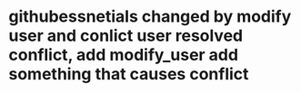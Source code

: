 # githubessnetials changed by modify user and conlict user resolved conflict, add modify_user add something that causes conflict
